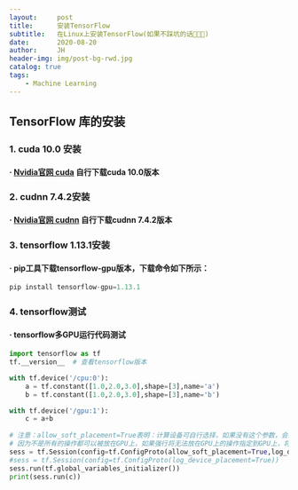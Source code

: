 ```yaml
---
layout:     post
title:      安装TensorFlow
subtitle:   在Linux上安装TensorFlow(如果不踩坑的话🙈🙊🙉)
date:       2020-08-20
author:     JH
header-img: img/post-bg-rwd.jpg
catalog: true
tags:
    - Machine Learning    
---
```


## TensorFlow 库的安装

### 1. cuda 10.0 安装
#### · [Nvidia官网 cuda](https://developer.nvidia.com/cuda-toolkit-archive) 自行下载cuda 10.0版本
### 2. cudnn 7.4.2安装 
#### · [Nvidia官网 cudnn](https://developer.nvidia.com/rdp/cudnn-archive) 自行下载cudnn 7.4.2版本
### 3. tensorflow 1.13.1安装 
#### · pip工具下载tensorflow-gpu版本，下载命令如下所示：
```python
pip install tensorflow-gpu=1.13.1
```
### 4. tensorflow测试
#### · tensorflow多GPU运行代码测试
```python
import tensorflow as tf
tf.__version__  # 查看tensorflow版本

with tf.device('/cpu:0'):
    a = tf.constant([1.0,2.0,3.0],shape=[3],name='a')
    b = tf.constant([1.0,2.0,3.0],shape=[3],name='b')

with tf.device('/gpu:1'):
    c = a+b
   
# 注意：allow_soft_placement=True表明：计算设备可自行选择，如果没有这个参数，会报错。
# 因为不是所有的操作都可以被放在GPU上，如果强行将无法放在GPU上的操作指定到GPU上，将会报错。
sess = tf.Session(config=tf.ConfigProto(allow_soft_placement=True,log_device_placement=True))
#sess = tf.Session(config=tf.ConfigProto(log_device_placement=True))
sess.run(tf.global_variables_initializer())
print(sess.run(c))
```